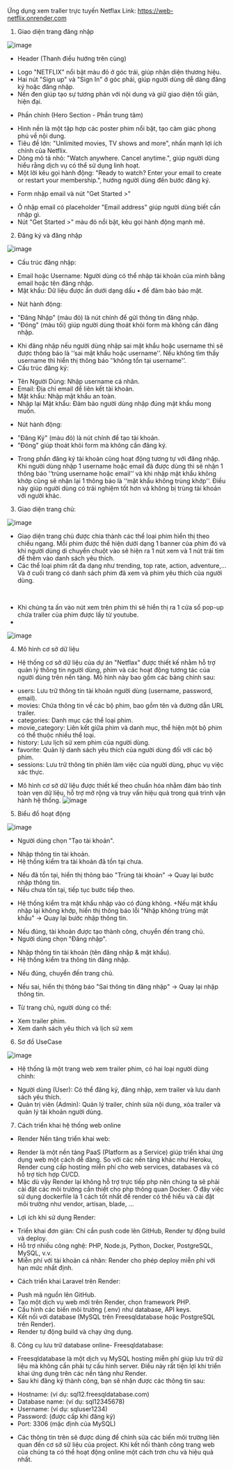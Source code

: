 Ứng dụng xem traller trực tuyến Netflax
Link: https://web-netflix.onrender.com
1.	Giao diện trang đăng nhập

 
![image](https://github.com/user-attachments/assets/38d7c36d-8760-4d91-9cca-e77b8f529dac)

- Header (Thanh điều hướng trên cùng)
+ Logo "NETFLIX" nổi bật màu đỏ ở góc trái, giúp nhận diện thương hiệu.
+ Hai nút "Sign up" và "Sign In" ở góc phải, giúp người dùng dễ dàng đăng ký hoặc đăng nhập.
+ Nền đen giúp tạo sự tương phản với nội dung và giữ giao diện tối giản, hiện đại.
- Phần chính (Hero Section - Phần trung tâm)
+ Hình nền là một tập hợp các poster phim nổi bật, tạo cảm giác phong phú về nội dung.
+ Tiêu đề lớn: "Unlimited movies, TV shows and more", nhấn mạnh lợi ích chính của Netflix.
+ Dòng mô tả nhỏ: "Watch anywhere. Cancel anytime.", giúp người dùng hiểu rằng dịch vụ có thể sử dụng linh hoạt.
+ Một lời kêu gọi hành động: "Ready to watch? Enter your email to create or restart your membership.", hướng người dùng đến bước đăng ký.
- Form nhập email và nút "Get Started >"
+ Ô nhập email có placeholder "Email address" giúp người dùng biết cần nhập gì.
+ Nút "Get Started >" màu đỏ nổi bật, kêu gọi hành động mạnh mẽ.
2.	Đăng ký và đăng nhập
  
 
![image](https://github.com/user-attachments/assets/35bfae09-98f6-4be7-a28e-503239ad5e52)






- Cấu trúc đăng nhập:
+ Email hoặc Username: Người dùng có thể nhập tài khoản của mình bằng email hoặc tên đăng nhập.
+ Mật khẩu: Dữ liệu được ẩn dưới dạng dấu • để đảm bảo bảo mật.
- Nút hành động:
+ "Đăng Nhập" (màu đỏ) là nút chính để gửi thông tin đăng nhập.
+ "Đóng" (màu tối) giúp người dùng thoát khỏi form mà không cần đăng nhập.
- Khi đăng nhập nếu người dùng nhập sai mật khẩu hoặc username thì sẽ được thông báo là '‘sai mật khẩu hoặc username'’. Nếu không tìm thấy username thì hiển thị thông báo '‘không tồn tại username'’.
- Cấu trúc đăng ký:
+ Tên Người Dùng: Nhập username cá nhân.
+ Email: Địa chỉ email để liên kết tài khoản.
+ Mật khẩu: Nhập mật khẩu an toàn.
+ Nhập lại Mật khẩu: Đảm bảo người dùng nhập đúng mật khẩu mong muốn.
-  Nút hành động:
+ "Đăng Ký" (màu đỏ) là nút chính để tạo tài khoản.
+ "Đóng" giúp thoát khỏi form mà không cần đăng ký.
- Trong phần đăng ký tài khoản cũng hoạt động tương tự với đăng nhập. Khi người dùng nhập 1 username hoặc email đã được dùng thì sẽ nhận 1 thông báo '‘trùng username hoặc email'’ và khi nhập mật khẩu không khớp cũng sẽ nhận lại 1 thông báo là '‘mật khẩu không trùng khớp'’. Điều này giúp người dùng có trải nghiệm tốt hơn và không bị trùng tài khoản với người khác.
 
3.	Giao diện trang chủ:
  
  ![image](https://github.com/user-attachments/assets/b38bf4c0-f904-4696-a6a2-91a86eb86cd7)

 
 - Giao diện trang chủ được chia thành các thể loại phim hiển thị theo chiều ngang. Mỗi phim được thể hiện dưới dạng 1 banner của phim đó và khi người dùng di chuyển chuột vào sẽ hiện ra 1 nút xem và 1 nút trái tim để thêm vào danh sách yêu thích.
- Các thể loại phim rất đa dạng như trending, top rate, action, adventure,… Và ở cuối trang có danh sách phim đã xem và phim yêu thích của người dùng.
 
 
- Khi chúng ta ấn vào nút xem trên phim thì sẽ hiển thị ra 1 cửa sổ pop-up chứa traller của phim được lấy từ youtube.
- 
![image](https://github.com/user-attachments/assets/9f6c99a7-3cff-474d-a93b-63d4cab21460)

4. 	Mô hình cơ sở dữ liệu

 
- Hệ thống cơ sở dữ liệu của dự án "Netflax" được thiết kế nhằm hỗ trợ quản lý thông tin người dùng, phim và các hoạt động tương tác của người dùng trên nền tảng. Mô hình này bao gồm các bảng chính sau:
+ users: Lưu trữ thông tin tài khoản người dùng (username, password, email).
+ movies: Chứa thông tin về các bộ phim, bao gồm tên và đường dẫn URL trailer.
+ categories: Danh mục các thể loại phim.
+ movie_category: Liên kết giữa phim và danh mục, thể hiện một bộ phim có thể thuộc nhiều thể loại.
+ history: Lưu lịch sử xem phim của người dùng.
+ favorite: Quản lý danh sách yêu thích của người dùng đối với các bộ phim.
+ sessions: Lưu trữ thông tin phiên làm việc của người dùng, phục vụ việc xác thực.
- Mô hình cơ sở dữ liệu được thiết kế theo chuẩn hóa nhằm đảm bảo tính toàn vẹn dữ liệu, hỗ trợ mở rộng và truy vấn hiệu quả trong quá trình vận hành hệ thống.
![image](https://github.com/user-attachments/assets/14a9b197-9755-491d-a5f4-9434f4b641c8)


5.	Biểu đồ hoạt động

 ![image](https://github.com/user-attachments/assets/7826fef1-04c5-4b1f-8554-e204e5c8cf44)

-  Người dùng chọn "Tạo tài khoản".
+ Nhập thông tin tài khoản.
+  Hệ thống kiểm tra tài khoản đã tồn tại chưa.
- Nếu đã tồn tại, hiển thị thông báo "Trùng tài khoản" → Quay lại bước nhập thông tin.
- Nếu chưa tồn tại, tiếp tục bước tiếp theo.
+ Hệ thống kiểm tra mật khẩu nhập vào có đúng không.
+Nếu mật khẩu nhập lại không khớp, hiển thị thông báo lỗi "Nhập không trùng mật khẩu" → Quay lại bước nhập thông tin.
- Nếu đúng, tài khoản được tạo thành công, chuyển đến trang chủ.
- Người dùng chọn "Đăng nhập".
+ Nhập thông tin tài khoản (tên đăng nhập & mật khẩu).
+ Hệ thống kiểm tra thông tin đăng nhập.
- Nếu đúng, chuyển đến trang chủ.
+ Nếu sai, hiển thị thông báo "Sai thông tin đăng nhập" → Quay lại nhập thông tin.
- Từ trang chủ, người dùng có thể:
+ Xem trailer phim.
+ Xem danh sách yêu thích và lịch sử xem
6. Sơ đồ UseCase
  
![image](https://github.com/user-attachments/assets/471c168e-1de5-4ce2-9d50-6bc943e8dcd0)


- Hệ thống là một trang web xem trailer phim, có hai loại người dùng chính:
+ Người dùng (User): Có thể đăng ký, đăng nhập, xem trailer và lưu danh sách yêu thích.
+ Quản trị viên (Admin): Quản lý trailer, chỉnh sửa nội dung, xóa trailer và quản lý tài khoản người dùng.
7.	Cách triển khai hệ thống web online
- Render Nền tảng triển khai web:
+ Render là một nền tảng PaaS (Platform as a Service) giúp triển khai ứng dụng web một cách dễ dàng. So với các nền tảng khác như Heroku, Render cung cấp hosting miễn phí cho web services, databases và có hỗ trợ tích hợp CI/CD.
+ Mặc dù vậy Render lại không hỗ trợ trực tiếp php nên chúng ta sẽ phải cài đặt các môi trường cần thiết cho php thông quan Docker. Ở đây việc sử dụng dockerfile là 1 cách tốt nhất để render có thể hiểu và cài đặt môi trường như vendor, artisan, blade, ...
- Lợi ích khi sử dụng Render:
+ Triển khai đơn giản: Chỉ cần push code lên GitHub, Render tự động build và deploy.
+ Hỗ trợ nhiều công nghệ: PHP, Node.js, Python, Docker, PostgreSQL, MySQL, v.v.
+ Miễn phí với tài khoản cá nhân: Render cho phép deploy miễn phí với hạn mức nhất định.
- Cách triển khai Laravel trên Render:
+ Push mã nguồn lên GitHub.
+ Tạo một dịch vụ web mới trên Render, chọn framework PHP.
+ Cấu hình các biến môi trường (.env) như database, API keys.
+ Kết nối với database (MySQL trên Freesqldatabase hoặc PostgreSQL trên Render).
+ Render tự động build và chạy ứng dụng.

8.	Công cụ lưu trữ database online- Freesqldatabase:
- Freesqldatabase là một dịch vụ MySQL hosting miễn phí giúp lưu trữ dữ liệu mà không cần phải tự cấu hình server. Điều này rất tiện lợi khi triển khai ứng dụng trên các nền tảng như Render.
- Sau khi đăng ký thành công, bạn sẽ nhận được các thông tin sau:
+ Hostname: (ví dụ: sql12.freesqldatabase.com)
+ Database name: (ví dụ: sql12345678)
+ Username: (ví dụ: sqluser1234)
+ Password: (được cấp khi đăng ký)
+ Port: 3306 (mặc định của MySQL)
- Các thông tin trên sẽ được dùng để chỉnh sửa các biến môi trường liên quan đến cơ sở sữ liệu của project. Khi kết nối thành công trang web của chúng ta có thể hoạt động online một cách trơn chu và hiệu quả nhất.

 

